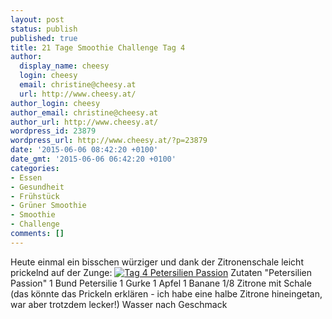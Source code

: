 ```yaml
---
layout: post
status: publish
published: true
title: 21 Tage Smoothie Challenge Tag 4
author:
  display_name: cheesy
  login: cheesy
  email: christine@cheesy.at
  url: http://www.cheesy.at/
author_login: cheesy
author_email: christine@cheesy.at
author_url: http://www.cheesy.at/
wordpress_id: 23879
wordpress_url: http://www.cheesy.at/?p=23879
date: '2015-06-06 08:42:20 +0100'
date_gmt: '2015-06-06 06:42:20 +0100'
categories:
- Essen
- Gesundheit
- Frühstück
- Grüner Smoothie
- Smoothie
- Challenge
comments: []
---
```

Heute einmal ein bisschen würziger und dank der Zitronenschale leicht prickelnd auf der Zunge:
[![Tag 4 Petersilien Passion](http://www.cheesy.at/wp-content/uploads/Tag-4-Petersilien-Passion.jpg)](http://www.cheesy.at/wp-content/uploads/Tag-4-Petersilien-Passion.jpg)
Zutaten "Petersilien Passion"
1 Bund Petersilie
1 Gurke
1 Apfel
1 Banane
1/8 Zitrone mit Schale (das könnte das Prickeln erklären - ich habe eine halbe Zitrone hineingetan, war aber trotzdem lecker!)
Wasser nach Geschmack
